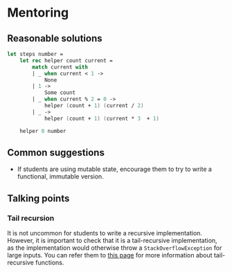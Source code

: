 # Mentoring

## Reasonable solutions

```fsharp
let steps number = 
    let rec helper count current =
        match current with
        | _ when current < 1 -> 
            None
        | 1 -> 
            Some count
        | _ when current % 2 = 0 ->
            helper (count + 1) (current / 2)
        | _ ->
            helper (count + 1) (current * 3  + 1)

    helper 0 number
```

## Common suggestions

- If students are using mutable state, encourage them to try to write a functional, immutable version.

## Talking points

### Tail recursion

It is not uncommon for students to write a recursive implementation. However, it is important to check that it is a tail-recursive implementation, as the implementation would otherwise throw a `StackOverflowException` for large inputs. You can refer them to [this page](https://blogs.msdn.microsoft.com/fsharpteam/2011/07/08/tail-calls-in-f/) for more information about tail-recursive functions.
